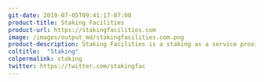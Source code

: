 ```yaml
---
git-date: 2019-07-05T09:41:17-07:00
product-title: Staking Facilities
product-url: https://stakingfacilities.com
image: /images/output_md/stakingfacilities.com.png
product-description: Staking Facilities is a staking as a service provider for Cosmos and Tezos networks.
coltitle:  "Staking"
colpermalink: staking
twitter: https://twitter.com/stakingfac
---
```

